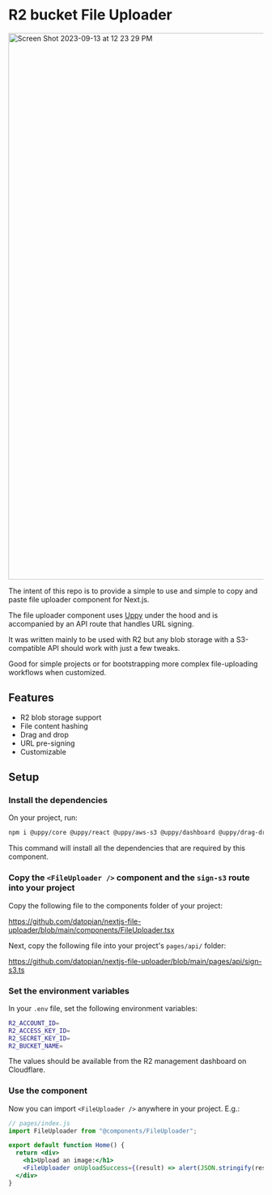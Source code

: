 # R2 bucket File Uploader

<img width="1080" alt="Screen Shot 2023-09-13 at 12 23 29 PM" src="https://github.com/datopian/nextjs-file-uploader/assets/17809581/f2776401-3b72-4844-af8d-36481857434b">

The intent of this repo is to provide a simple to use and simple to copy and paste file uploader component for Next.js.

The file uploader component uses [Uppy](https://uppy.io/) under the hood and is accompanied by an API route that handles URL signing.

It was written mainly to be used with R2 but any blob storage with a S3-compatible API should work with just a few tweaks.

Good for simple projects or for bootstrapping more complex file-uploading workflows when customized.

## Features

- R2 blob storage support
- File content hashing
- Drag and drop
- URL pre-signing
- Customizable

## Setup

### Install the dependencies

On your project, run:

```bash
npm i @uppy/core @uppy/react @uppy/aws-s3 @uppy/dashboard @uppy/drag-drop @uppy/progress-bar @uppy/file-input crypto-hash @aws-sdk/client-s3 @aws-sdk/s3-request-presigner
```

This command will install all the dependencies that are required by this component.

### Copy the `<FileUploader />` component and the `sign-s3` route into your project

Copy the following file to the components folder of your project:

https://github.com/datopian/nextjs-file-uploader/blob/main/components/FileUploader.tsx

Next, copy the following file into your project's `pages/api/` folder:

https://github.com/datopian/nextjs-file-uploader/blob/main/pages/api/sign-s3.ts

### Set the environment variables

In your `.env` file, set the following environment variables:

```bash
R2_ACCOUNT_ID=
R2_ACCESS_KEY_ID=
R2_SECRET_KEY_ID=
R2_BUCKET_NAME=
```

The values should be available from the R2 management dashboard on Cloudflare.

### Use the component

Now you can import `<FileUploader />` anywhere in your project. E.g.:

```jsx
// pages/index.js
import FileUploader from "@components/FileUploader";

export default function Home() {
  return <div>
    <h1>Upload an image:</h1>
    <FileUploader onUploadSuccess={(result) => alert(JSON.stringify(result))} />  
  </div>
}
```
